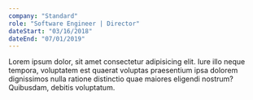```yaml
---
company: "Standard"
role: "Software Engineer | Director"
dateStart: "03/16/2018"
dateEnd: "07/01/2019"
---
```


Lorem ipsum dolor, sit amet consectetur adipisicing elit. Iure illo neque tempora, voluptatem est quaerat voluptas praesentium ipsa dolorem dignissimos nulla ratione distinctio quae maiores eligendi nostrum? Quibusdam, debitis voluptatum.